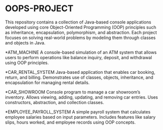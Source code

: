 # OOPS-PROJECT
This repository contains a collection of Java-based console applications developed using core Object-Oriented Programming (OOP) principles such as inheritance, encapsulation, polymorphism, and abstraction. Each project focuses on solving real-world problems by modeling them through classes and objects in Java.

*ATM_MACHINE
A console-based simulation of an ATM system that allows users to perform operations like balance inquiry, deposit, and withdrawal using OOP principles.

*CAR_RENTAL_SYSTEM
Java-based application that enables car booking, return, and billing. Demonstrates use of classes, objects, inheritance, and encapsulation for managing rental details.

*CAR_SHOWROOM
Console program to manage a car showroom’s inventory. Allows viewing, adding, updating, and removing car entries. Uses constructors, abstraction, and collection classes.

*EMPLOYEE_PAYROLL_SYSTEM
A simple payroll system that calculates employee salaries based on input parameters. Includes features like salary slips, hours worked, and employee records using OOP concepts.
